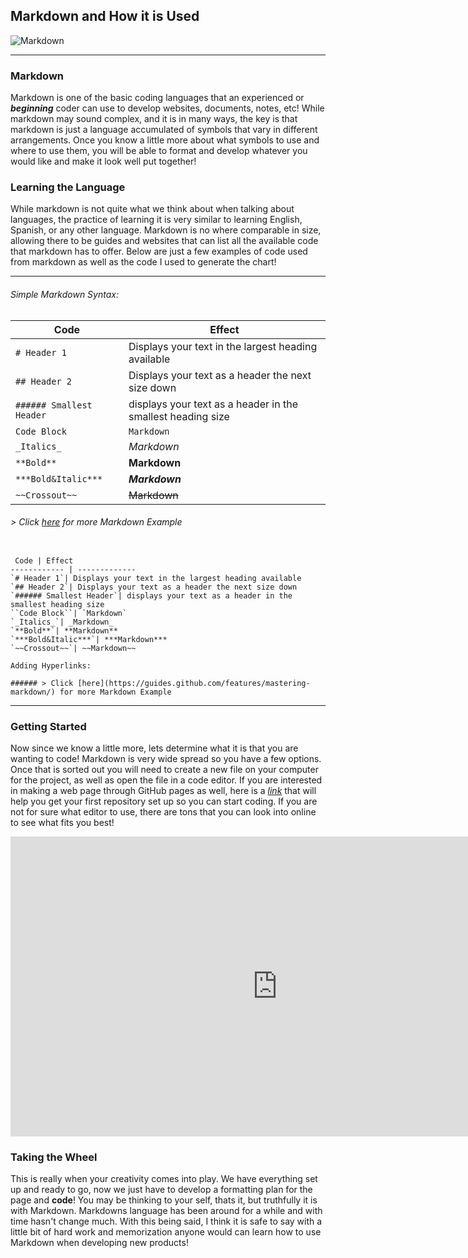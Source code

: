 ## Markdown and How it is Used

![Markdown](https://static1.makeuseofimages.com/wordpress/wp-content/uploads/2015/12/learn-markdown.jpg)

----

### Markdown

Markdown is one of the basic coding languages that an experienced or ***beginning*** coder can use to develop websites, documents, notes, etc! While markdown may sound complex, and it is in many ways, the key is that markdown is just a language accumulated of symbols that vary in different arrangements. Once you know a little more about what symbols to use and where to use them, you will be able to format and develop whatever you would like and make it look well put together! 

### Learning the Language 

While markdown is not quite what we think about when talking about languages, the practice of learning it is very similar to learning English, Spanish, or any other language. Markdown is no where comparable in size, allowing there to be guides and websites that can list all the available code that markdown has to offer. Below are just a few examples of code used from markdown as well as the code I used to generate the chart!

----

###### Simple Markdown Syntax:

Code | Effect
------------ | -------------
`# Header 1`| Displays your text in the largest heading available
`## Header 2`| Displays your text as a header the next size down
`###### Smallest Header`| displays your text as a header in the smallest heading size
``Code Block``| `Markdown`
`_Italics_`| _Markdown_ 
`**Bold**`| **Markdown**
`***Bold&Italic***`| ***Markdown***
`~~Crossout~~`| ~~Markdown~~


###### > Click [here](https://guides.github.com/features/mastering-markdown/) for more Markdown Example

```

 Code | Effect
------------ | -------------
`# Header 1`| Displays your text in the largest heading available
`## Header 2`| Displays your text as a header the next size down
`###### Smallest Header`| displays your text as a header in the smallest heading size
``Code Block``| `Markdown`
`_Italics_`| _Markdown_ 
`**Bold**`| **Markdown**
`***Bold&Italic***`| ***Markdown***
`~~Crossout~~`| ~~Markdown~~

Adding Hyperlinks:

###### > Click [here](https://guides.github.com/features/mastering-markdown/) for more Markdown Example

```

----

### Getting Started

Now since we know a little more, lets determine what it is that you are wanting to code! Markdown is very wide spread so you have a few options. Once that is sorted out you will need to create a new file on your computer for the project, as well as open the file in a code editor. If you are interested in making a web page through GitHub pages as well, here is a [_link_](https://pages.github.com/) that will help you get your first repository set up so you can start coding.  If you are not for sure what editor to use, there are tons that you can look into online to see what fits you best!


<iframe width="853" height="480" src="https://www.youtube.com/embed/2MsN8gpT6jY" title="YouTube video player" frameborder="0" allow="accelerometer; autoplay; clipboard-write; encrypted-media; gyroscope; picture-in-picture" allowfullscreen></iframe>


### Taking the Wheel

This is really when your creativity comes into play. We have everything set up and ready to go, now we just have to develop a formatting plan for the page and **code**! You may be thinking to your self, thats it, but truthfully it is with Markdown. Markdowns language has been around for a while and with time hasn't change much. With this being said, I think it is safe to say with a little bit of hard work and memorization anyone would can learn how to use Markdown when developing new products!
